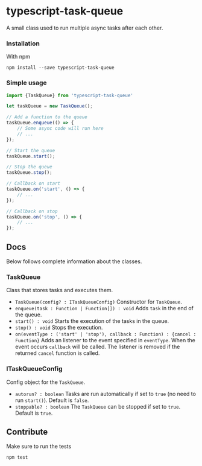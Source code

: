 # typescript-task-queue
A small class used to run multiple async tasks after each other.

### Installation

With npm

```
npm install --save typescript-task-queue
```

### Simple usage

```typescript
import {TaskQueue} from 'typescript-task-queue'

let taskQueue = new TaskQueue();

// Add a function to the queue
taskQueue.enqueue(() => {
    // Some async code will run here
    // ...
});

// Start the queue
taskQueue.start();

// Stop the queue
taskQueue.stop();

// Callback on start
taskQueue.on('start', () => {
    // ...
});

// Callback on stop
taskQueue.on('stop', () => {
    // ...
});
```

## Docs

Below follows complete information about the classes.

### TaskQueue

Class that stores tasks and executes them.

* `TaskQueue(config? : ITaskQueueConfig)`
Constructor for `TaskQueue`.
* `enqueue(task : Function | Function[]) : void`
Adds `task` in the end of the queue.
* `start() : void`
Starts the execution of the tasks in the queue.
* `stop() : void`
Stops the execution.
* `on(eventType : ('start' | 'stop'), callback : Function) : {cancel : Function}`
Adds an listener to the event specified in `eventType`. When the event occurs `callback` will be called. The listener is removed if the returned `cancel` function is called.

### ITaskQueueConfig

Config object for the `TaskQueue`.

* `autorun? : boolean`
Tasks are run automatically if set to `true` (no need to run `start()`). Default is `false`.
* `stoppable? : boolean`
The `TaskQueue` can be stopped if set to `true`. Default is `true`.

## Contribute
Make sure to run the tests

```
npm test
```
